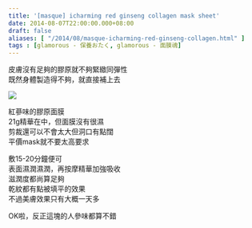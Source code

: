 ```yaml
---
title: '[masque] icharming red ginseng collagen mask sheet'
date: 2014-08-07T22:00:00.000+08:00
draft: false
aliases: [ "/2014/08/masque-icharming-red-ginseng-collagen.html" ]
tags : [glamorous - 保養おたく, glamorous - 面膜魂]
---
```


皮膚沒有足夠的膠原就不夠緊緻同彈性  
既然身體製造得不夠，就直接補上去  

[![](https://1.bp.blogspot.com/-_5F6lpLrZi0/XERmrA88-cI/AAAAAAAAGRY/Su-ewLHgkRE9hbfZqnAv94iBf-ROX00dQCLcBGAs/s640/10504132114_4f87c5a7da_z.jpg)](https://1.bp.blogspot.com/-_5F6lpLrZi0/XERmrA88-cI/AAAAAAAAGRY/Su-ewLHgkRE9hbfZqnAv94iBf-ROX00dQCLcBGAs/s1600/10504132114_4f87c5a7da_z.jpg)

紅蔘味的膠原面膜  
21g精華在中，但面膜沒有很濕  
剪裁還可以不會太大但洞口有點闊  
平價mask就不要太高要求  
  
敷15-20分鐘便可  
表面濕潤濕潤，再按摩精華加強吸收  
滋潤度都尚算足夠  
乾紋都有點被填平的效果  
不過美膚效果只有大概一天多  
  
OK啦，反正這塊的人參味都算不錯